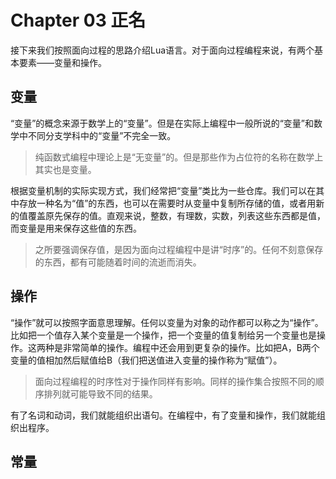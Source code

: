 # Chapter 03 正名

接下来我们按照面向过程的思路介绍Lua语言。对于面向过程编程来说，有两个基本要素——变量和操作。

## 变量

“变量”的概念来源于数学上的“变量”。但是在实际上编程中一般所说的“变量”和数学中不同分支学科中的“变量”不完全一致。

> 纯函数式编程中理论上是“无变量”的。但是那些作为占位符的名称在数学上其实也是变量。

根据变量机制的实际实现方式，我们经常把“变量”类比为一些仓库。我们可以在其中存放一种名为“值”的东西，也可以在需要时从变量中复制所存储的值，或者用新的值覆盖原先保存的值。直观来说，整数，有理数，实数，列表这些东西都是值，而变量是用来保存这些值的东西。

> 之所要强调保存值，是因为面向过程编程中是讲“时序”的。任何不刻意保存的东西，都有可能随着时间的流逝而消失。

## 操作

“操作”就可以按照字面意思理解。任何以变量为对象的动作都可以称之为“操作”。比如把一个值存入某个变量是一个操作，把一个变量的值复制给另一个变量也是操作。这两种是非常简单的操作。编程中还会用到更复杂的操作。比如把A，B两个变量的值相加然后赋值给B（我们把送值进入变量的操作称为“赋值”）。

> 面向过程编程的时序性对于操作同样有影响。同样的操作集合按照不同的顺序排列就可能导致不同的结果。

有了名词和动词，我们就能组织出语句。在编程中，有了变量和操作，我们就能组织出程序。

## 常量





